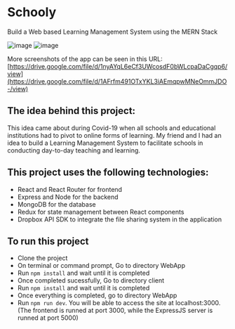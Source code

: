# Schooly
Build a Web based Learning Management System using the MERN Stack

![image](https://github.com/DanWijaya/Schooly/assets/32335870/2addd74d-0f6c-4e00-8754-30028429ddf7)
![image](https://github.com/DanWijaya/Schooly/assets/32335870/952c9197-a0cb-4322-a91d-11b72c0766cd)

More screenshots of the app can be seen in this URL: [https://drive.google.com/file/d/1nyAYqL6eCf3UWcosdF0bWLcpaDaCgqp6/view](https://drive.google.com/file/d/1AFrfm491OTxYKL3iAEmqpwMNeOmmJDO-/view) 

## The idea behind this project: 
This idea came about during Covid-19 when all schools and educational institutions had to pivot to online forms of learning. 
My friend and I had an idea to build a Learning Management System to facilitate schools in conducting day-to-day teaching and learning.

## This project uses the following technologies:

* React and React Router for frontend
* Express and Node for the backend
* MongoDB for the database
* Redux for state management between React components
* Dropbox API SDK to integrate the file sharing system in the application

## To run this project
* Clone the project
* On terminal or command prompt, Go to directory WebApp
* Run `npm install` and wait until it is completed
* Once completed sucessfully, Go to directory client
* Run `npm install` and wait until it is completed
* Once everything is completed, go to directory WebApp
* Run `npm run dev`. You will be able to access the site at localhost:3000. (The frontend is runned at port 3000, while the ExpressJS server is runned at port 5000)


